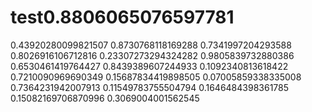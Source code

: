 # test0.8806065076597781
0.43920280099821507
0.8730768118169288
0.7341997204293588
0.8026916106712816
0.23307273294324282
0.9805839732880386
0.6530461419764427
0.8439389607244933
0.1092340813618422
0.7210090969690349
0.15687834419898505
0.07005859338335008
0.7364231942007913
0.11549783755504794
0.1646484398361785
0.15082169706870996
0.3069004001562545
